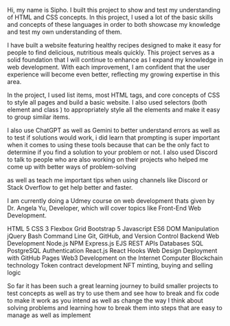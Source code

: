 Hi, my name is Sipho. I built this project to show and test my understanding of HTML and CSS concepts. In this project, I used a lot of the basic skills and concepts of these languages in order to both showcase my knowledge and test my own understanding of them. 

I have built a website featuring healthy recipes designed to make it easy for people to find delicious, nutritious meals quickly. This project serves as a solid foundation that I will continue to enhance as I expand my knowledge in web development. With each improvement, I am confident that the user experience will become even better, reflecting my growing expertise in this area.

In the project, I used list items, most HTML tags, and core concepts of CSS to style all pages and build a basic website. I also used selectors (both element and class ) to appropriately style all the elements and make it easy to group similar items. 

I also use ChatGPT as well as Gemini to better understand errors as well as to test if solutions would work, i did learn that prompting is super important when it comes to using these tools because that can be the only fact to determine if you find a solution to your problem or not. I also used Discord to talk to people who are also working on their projects who helped me come up with better ways of problem-solving 

as well as teach me important tips when using channels like Discord or Stack Overflow to get help better and faster.

I am currently doing a Udmey course on web development thats given by Dr. Angela Yu, Developer, which will cover topics like Front-End Web Development.

HTML 5
CSS 3
Flexbox
Grid
Bootstrap 5
Javascript ES6
DOM Manipulation
jQuery
Bash Command Line
Git, GitHub, and Version Control
Backend Web Development
Node.js
NPM
Express.js
EJS
REST
APIs
Databases
SQL
PostgreSQL
Authentication
React.js
React Hooks
Web Design
Deployment with GitHub Pages
Web3 Development on the Internet Computer
Blockchain technology
Token contract development
NFT minting, buying and selling logic

So far it has been such a great learning journey to build  smaller projects to test concepts as well as try to use them and see how to break and fix code to make it work as you intend as well as change the way I think about solving problems and learning how to break them into steps that are easy to manage as well as implement 



